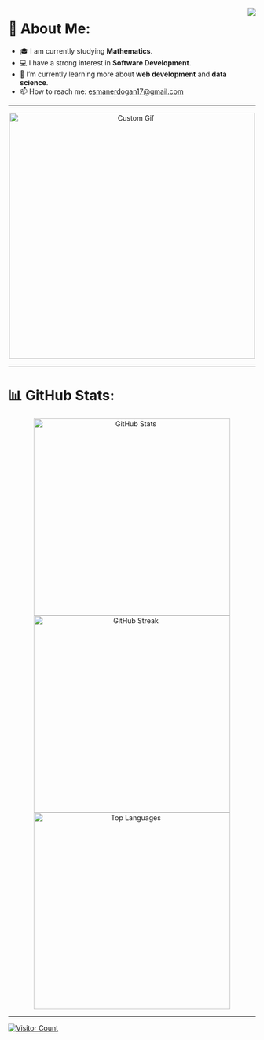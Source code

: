<!-- Profile Views -->
<p align="center">
  <img src="https://komarev.com/ghpvc/?username=erdgnesm&&style=plastics&&color=yellow" align="right"/>
</p>

# 💫 About Me:
- 🎓 I am currently studying **Mathematics**.
- 💻 I have a strong interest in **Software Development**.
- 🌱 I’m currently learning more about **web development** and **data science**.
- 📫 How to reach me: [esmanerdogan17@gmail.com](mailto:esmanerdogan17@gmail.com)

---

<p align="center">
  <img src="https://drive.google.com/uc?id=1jTCsZdb1F29UtPncXsAiBb5m0XDFbqGH" width="500px" alt="Custom Gif"/>
</p>

---

# 📊 GitHub Stats:
<p align="center">
  <img src="https://github-readme-stats.vercel.app/api?username=erdgnesm&theme=react&hide_border=false&include_all_commits=false&count_private=false" alt="GitHub Stats" width="400px"/><br/>
  <img src="https://github-readme-streak-stats.herokuapp.com/?user=erdgnesm&theme=react&hide_border=false" alt="GitHub Streak" width="400px"/><br/>
  <img src="https://github-readme-stats.vercel.app/api/top-langs/?username=erdgnesm&theme=react&hide_border=false&include_all_commits=false&count_private=false&layout=compact" alt="Top Languages" width="400px"/>
</p>

---

[![Visitor Count](https://visitcount.itsvg.in/api?id=erdgnesm&icon=0&color=1)](https://visitcount.itsvg.in)

<!-- Proudly created with GPRM ( https://gprm.itsvg.in ) -->
